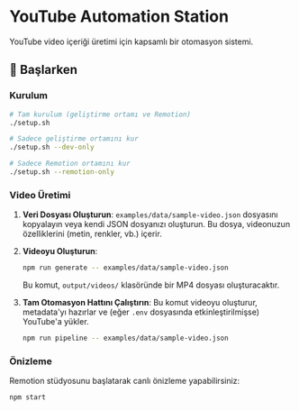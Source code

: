 # YouTube Automation Station

YouTube video içeriği üretimi için kapsamlı bir otomasyon sistemi.

## 🚀 Başlarken

### Kurulum

```bash
# Tam kurulum (geliştirme ortamı ve Remotion)
./setup.sh

# Sadece geliştirme ortamını kur
./setup.sh --dev-only

# Sadece Remotion ortamını kur
./setup.sh --remotion-only
```

### Video Üretimi

1.  **Veri Dosyası Oluşturun**: `examples/data/sample-video.json` dosyasını kopyalayın veya kendi JSON dosyanızı oluşturun. Bu dosya, videonuzun özelliklerini (metin, renkler, vb.) içerir.

2.  **Videoyu Oluşturun**:
    ```bash
    npm run generate -- examples/data/sample-video.json
    ```
    Bu komut, `output/videos/` klasöründe bir MP4 dosyası oluşturacaktır.

3.  **Tam Otomasyon Hattını Çalıştırın**: Bu komut videoyu oluşturur, metadata'yı hazırlar ve (eğer `.env` dosyasında etkinleştirilmişse) YouTube'a yükler.
    ```bash
    npm run pipeline -- examples/data/sample-video.json
    ```

### Önizleme

Remotion stüdyosunu başlatarak canlı önizleme yapabilirsiniz:
```bash
npm start
```
